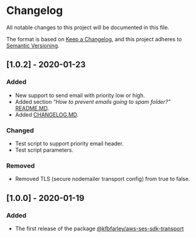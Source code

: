 # Changelog
All notable changes to this project will be documented in this file.

The format is based on [Keep a Changelog](https://keepachangelog.com/en/1.0.0/),
and this project adheres to [Semantic Versioning](https://semver.org/spec/v2.0.0.html).

## [1.0.2] - 2020-01-23
### Added
- New support to send email with priority low or high.
- Added section *"How to prevent emails going to spam folder?"* [README.MD](https://github.com/kfbfarley/aws-ses-sdk-transport/blob/master/README.md).
- Added [CHANGELOG.MD](https://github.com/kfbfarley/aws-ses-sdk-transport/blob/master/CHANGELOG.md).

### Changed
- Test script to support priority email header.
- Test script parameters.

### Removed
- Removed TLS (secure nodemailer transport config) from true to false.

## [1.0.0] - 2020-01-19
### Added
- The first release of the package [@kfbfarley/aws-ses-sdk-transport](https://github.com/kfbfarley/aws-ses-sdk-transport/)